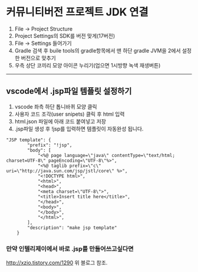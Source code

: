 # 커뮤니티버전 프로젝트 JDK 연결
1. File -> Project Structure
2. Project Settings의 SDK를 버전 맞게(17버전)
3. File -> Settings 들어가기
4. Gradle 검색 후 buile tools의 gradle항목에서
   맨 하단 gradle JVM을 2에서 설정한 버전으로 맞추기
5. 우측 상단 코끼리 모양 아이콘 누리기(업으면 1시방향 녹색 재생버튼)
---
## vscode에서 .jsp파일 템플릿 설정하기
1. vscode 좌측 하단 톱니바퀴 모양 클릭
2. 사용자 코드 조각(user snipets) 클릭 후 html 입력
3. html.json 파일에 아래 코드 붙여넣고 저장
4. .jsp파일 생성 후 !jsp를 입력하면 템플릿이 자동완성 됩니다.
```
"JSP template": {
		"prefix": "!jsp",
		"body": [
			"<%@ page language=\"java\" contentType=\"text/html; charset=UTF-8\" pageEncoding=\"UTF-8\"%>",
			"<%@ taglib prefix=\"c\" uri=\"http://java.sun.com/jsp/jstl/core\" %>",
			"<!DOCTYPE html>",
			"<html>",
			"<head>",
			"<meta charset=\"UTF-8\">",
			"<title>Insert title here</title>",
			"</head>",
			"<body>",
			"</body>",
			"</html>",
		],
		"description": "make jsp template"
	}
```

### 만약 인텔리제이에서 바로 .jsp를 만들어쓰고싶다면
http://xzio.tistory.com/1290
위 블로그 참조.